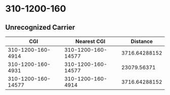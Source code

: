 # 310-1200-160
## Unrecognized Carrier


| CGI | Nearest CGI | Distance |
|-----|-------------|----------|
| 310-1200-160-4914 | 310-1200-160-14577 | 3716.64288152 |
| 310-1200-160-4931 | 310-1200-160-14577 | 23079.56371 |
| 310-1200-160-14577 | 310-1200-160-4914 | 3716.64288152 |
